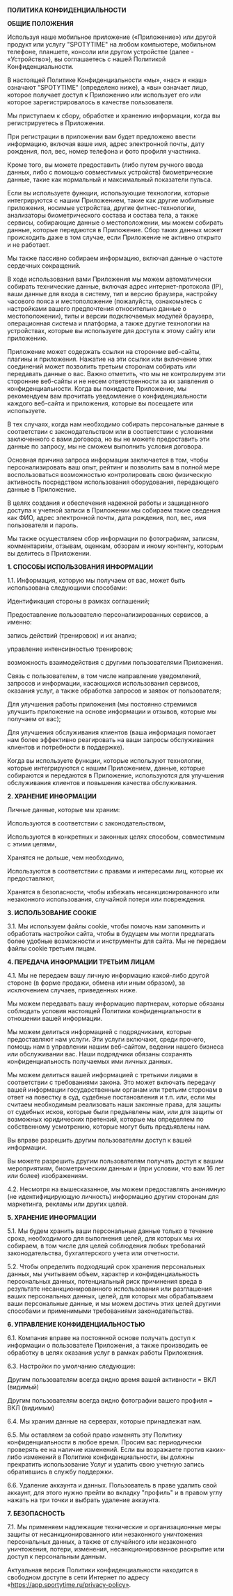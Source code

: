 **ПОЛИТИКА КОНФИДЕНЦИАЛЬНОСТИ**

**ОБЩИЕ ПОЛОЖЕНИЯ**

Используя наше мобильное приложение («Приложение») или другой продукт
или услугу "SPOTYTIME" на любом компьютере, мобильном телефоне,
планшете, консоли или другом устройстве (далее - «Устройство»), вы
соглашаетесь с нашей Политикой Конфиденциальности.

В настоящей Политике Конфиденциальности «мы», «нас» и «наш» означают
"SPOTYTIME" (определено ниже), а «вы» означает лицо, которое получает
доступ к Приложению или использует его или которое зарегистрировалось в
качестве пользователя.

Мы приступаем к сбору, обработке и хранению информации, когда вы
регистрируетесь в Приложении.

При регистрации в приложении вам будет предложено ввести информацию,
включая ваше имя, адрес электронной почты, дату рождения, пол, вес,
номер телефона и фото профиля участника.

Кроме того, вы можете предоставить (либо путем ручного ввода данных,
либо с помощью совместимых устройств) биометрические данные, такие как
нормальный и максимальный показатели пульса.

Если вы используете функции, использующие технологии, которые
интегрируются с нашим Приложением, такие как другие мобильные
приложения, носимые устройства, другие фитнес-технологии, анализаторы
биометрического состава и состава тела, а также сервисы, собирающие
данные о местоположении, мы можем собирать данные, которые передаются в
Приложение. Сбор таких данных может происходить даже в том случае, если
Приложение не активно открыто и не работает.

Мы также пассивно собираем информацию, включая данные о частоте
сердечных сокращений.

В ходе использования вами Приложения мы можем автоматически собирать
технические данные, включая адрес интернет-протокола (IP), ваши данные
для входа в систему, тип и версию браузера, настройку часового пояса и
местоположение (пожалуйста, ознакомьтесь с настройками вашего
предпочтения относительно данные о местоположении), типы и версии
подключаемых модулей браузера, операционная система и платформа, а также
другие технологии на устройствах, которые вы используете для доступа к
этому сайту или приложению.

Приложение может содержать ссылки на сторонние веб-сайты, плагины и
приложения. Нажатие на эти ссылки или включение этих соединений может
позволить третьим сторонам собирать или передавать данные о вас. Важно
отметить, что мы не контролируем эти сторонние веб-сайты и не несем
ответственности за их заявления о конфиденциальности. Когда вы покидаете
Приложение, мы рекомендуем вам прочитать уведомление о
конфиденциальности каждого веб-сайта и приложения, которые вы посещаете
или используете.

В тех случаях, когда нам необходимо собирать персональные данные в
соответствии с законодательством или в соответствии с условиями
заключенного с вами договора, но вы не можете предоставить эти данные по
запросу, мы не сможем выполнить условия договора.

Основная причина запроса информации заключается в том, чтобы
персонализировать ваш опыт, рейтинг и позволить вам в полной мере
воспользоваться возможностью контролировать свою физическую активность
посредством использования оборудования, передающего данные в Приложение.

В целях создания и обеспечения надежной работы и защищенного доступа к
учетной записи в Приложении мы собираем такие сведения как ФИО, адрес
электронной почты, дата рождения, пол, вес, имя пользователя и пароль.

Мы также осуществляем сбор информации по фотографиям, записям,
комментариям, отзывам, оценкам, обзорам и иному контенту, которым вы
делитесь в Приложении.

**1. СПОСОБЫ ИСПОЛЬЗОВАНИЯ ИНФОРМАЦИИ**

1.1. Информация, которую мы получаем от вас, может быть использована
следующими способами:

Идентификация стороны в рамках соглашений;

Предоставление пользователю персонализированных сервисов, а именно:

запись действий (тренировок) и их анализ;

управление интенсивностью тренировок;

возможность взаимодействия с другими пользователями Приложения.

Связь с пользователем, в том числе направление уведомлений, запросов и
информации, касающихся использования сервисов, оказания услуг, а также
обработка запросов и заявок от пользователя;

Для улучшения работы приложения (мы постоянно стремимся улучшить
приложение на основе информации и отзывов, которые мы получаем от вас);

Для улучшения обслуживания клиентов (ваша информация помогает нам более
эффективно реагировать на ваши запросы обслуживания клиентов и
потребности в поддержке).

Когда вы используете функции, которые используют технологии, которые
интегрируются с нашим Приложением, данные, которые собираются и
передаются в Приложение, используются для улучшения обслуживания
клиентов и повышения качества обслуживания.

**2. ХРАНЕНИЕ ИНФОРМАЦИИ**

Личные данные, которые мы храним:

Используются в соответствии с законодательством,

Используются в конкретных и законных целях способом, совместимым с этими
целями,

Хранятся не дольше, чем необходимо,

Используются в соответствии с правами и интересами лиц, которые их
предоставляют,

Хранятся в безопасности, чтобы избежать несанкционированного или
незаконного использования, случайной потери или повреждения.

**3. ИСПОЛЬЗОВАНИЕ COOKIE**

3.1. Мы используем файлы cookie, чтобы помочь нам запомнить и обработать
настройки сайта, чтобы в будущем мы могли предлагать более удобные
возможности и инструменты для сайта. Мы не передаем файлы cookie третьим
лицам.

**4. ПЕРЕДАЧА ИНФОРМАЦИИ ТРЕТЬИМ ЛИЦАМ**

4.1. Мы не передаем вашу личную информацию какой-либо другой стороне (в
форме продажи, обмена или иным образом), за исключением случаев,
приведенных ниже.

Мы можем передавать вашу информацию партнерам, которые обязаны соблюдать
условия настоящей Политики конфиденциальности в отношении вашей
информации.

Мы можем делиться информацией с подрядчиками, которые предоставляют нам
услуги. Эти услуги включают, среди прочего, помощь нам в управлении
нашим веб-сайтом, ведении нашего бизнеса или обслуживании вас. Наши
подрядчики обязаны сохранять конфиденциальность получаемых ими личных
данных.

Мы можем делиться вашей информацией с третьими лицами в соответствии с
требованиями закона. Это может включать передачу вашей информации
государственным органам или третьим сторонам в ответ на повестку в суд,
судебные постановления и т.п. или, если мы считаем необходимым
реализовать наши законные права, для защиты от судебных исков, которые
были предъявлены нам, или для защиты от возможных юридических претензий,
которые мы определяем по собственному усмотрению, которые могут быть
предъявлены нам.

Вы вправе разрешить другим пользователям доступ к вашей информации.

Вы можете разрешить другим пользователям получать доступ к вашим
мероприятиям, биометрическим данным и (при условии, что вам 16 лет или
более) изображениям.

4.2. Несмотря на вышесказанное, мы можем предоставлять анонимную (не
идентифицирующую личность) информацию другим сторонам для маркетинга,
рекламы или других целей.

**5. ХРАНЕНИЕ ИНФОРМАЦИИ**

5.1. Мы будем хранить ваши персональные данные только в течение срока,
необходимого для выполнения целей, для которых мы их собираем, в том
числе для целей соблюдения любых требований законодательства,
бухгалтерского учета или отчетности.

5.2. Чтобы определить подходящий срок хранения персональных данных, мы
учитываем объем, характер и конфиденциальность персональных данных,
потенциальный риск причинения вреда в результате несанкционированного
использования или разглашения ваших персональных данных, целей, для
которых мы обрабатываем ваши персональные данные, и мы можем достичь
этих целей другими способами и применимыми требованиями
законодательства.

**6. УПРАВЛЕНИЕ КОНФИДЕНЦИАЛЬНОСТЬЮ**

6.1. Компания вправе на постоянной основе получать доступ к информации о
пользователе Приложения, а также производить ее обработку в целях
оказания услуг в рамках работы Приложения.

6.3. Настройки по умолчанию следующие:

Другим пользователям всегда видно время вашей активности = ВКЛ (видимый)

Другим пользователям всегда видно фотографии вашего профиля = ВКЛ
(видимым)

6.4. Мы храним данные на серверах, которые принадлежат нам.

6.5. Мы оставляем за собой право изменять эту Политику
конфиденциальности в любое время. Просим вас периодически проверять ее
на наличие изменений. Если вы возражаете против каких-либо изменений в
Политике конфиденциальности, вы должны прекратить использование Услуг и
удалить свою учетную запись обратившись в службу поддержки.

6.6. Удаление аккаунта и данных. Пользователь в праве удалить свой
аккаунт, для этого нужно прейти во вкладку "профиль" и в правом углу
нажать на три точки и выбрать удаление аккаунта.

**7. БЕЗОПАСНОСТЬ**

7.1. Мы применяем надлежащие технические и организационные меры защиты
от несанкционированного или незаконного уничтожения персональных данных,
а также от случайного или незаконного уничтожения, потери, изменения,
несанкционированное раскрытие или доступ к персональным данным.

Актуальная версия Политики конфиденциальности находится в свободном
доступе в сети Интернет по адресу
«https://app.sportytime.ru/privacy-policy».
